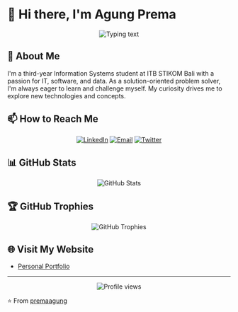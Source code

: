 # 👋 Hi there, I'm Agung Prema

<p align="center">
  <img src="https://readme-typing-svg.herokuapp.com/?lines=Third-year+Information+Systems+Student;Solution-oriented+Problem+Solver;Passionate+about+IT,+Software,+and+Data&font=Fira%20Code&center=true&width=380&height=50" alt="Typing text">
</p>

## 🚀 About Me
I'm a third-year Information Systems student at ITB STIKOM Bali with a passion for IT, software, and data. As a solution-oriented problem solver, I'm always eager to learn and challenge myself. My curiosity drives me to explore new technologies and concepts.

## 📫 How to Reach Me
<p align="center">
  <a href="https://id.linkedin.com/in/agungprema"><img src="https://img.shields.io/badge/LinkedIn-0077B5?style=for-the-badge&logo=linkedin&logoColor=white" alt="LinkedIn"></a>
  <a href="mailto:agungprema71@gmail.com"><img src="https://img.shields.io/badge/Email-D14836?style=for-the-badge&logo=gmail&logoColor=white" alt="Email"></a>
  <a href="https://twitter.com/agunqprema"><img src="https://img.shields.io/badge/Twitter-1DA1F2?style=for-the-badge&logo=twitter&logoColor=white" alt="Twitter"></a>
</p>

## 📊 GitHub Stats
<p align="center">
  <img src="https://github-readme-stats.vercel.app/api?username=premaagung&show_icons=true&theme=radical" alt="GitHub Stats">
</p>

## 🏆 GitHub Trophies
<p align="center">
  <img src="https://github-profile-trophy.vercel.app/?username=premaagung&theme=radical&no-frame=false&no-bg=true&margin-w=4" alt="GitHub Trophies">
</p>

## 🌐 Visit My Website
- [Personal Portfolio](https://your-portfolio-link.com)

---
<p align="center">
  <img src="https://komarev.com/ghpvc/?username=premaagung&label=Profile%20views&color=0e75b6&style=flat" alt="Profile views">
</p>

⭐️ From [premaagung](https://github.com/premaagung)
